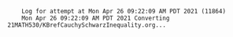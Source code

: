         Log for attempt at Mon Apr 26 09:22:09 AM PDT 2021 (11864)
        Mon Apr 26 09:22:09 AM PDT 2021 Converting 21MATH530/KBrefCauchySchwarzInequality.org...
